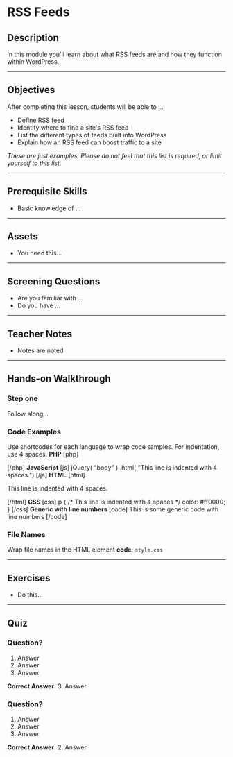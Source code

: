 # RSS Feeds

## Description

In this module you'll learn about what RSS feeds are and how they function within WordPress.

* * *

## Objectives

After completing this lesson, students will be able to ...

*   Define RSS feed
*   Identify where to find a site's RSS feed
*   List the different types of feeds built into WordPress
*   Explain how an RSS feed can boost traffic to a site

_These are just examples. Please do not feel that this list is required, or limit yourself to this list._

* * *

## Prerequisite Skills

*   Basic knowledge of ...

* * *

## Assets

*   You need this...

* * *

## Screening Questions

*   Are you familiar with ...
*   Do you have ...

* * *

## Teacher Notes

*   Notes are noted

* * *

## Hands-on Walkthrough

### Step one

Follow along...

### Code Examples

Use shortcodes for each language to wrap code samples. For indentation, use 4 spaces. **PHP** [php] <p> <?php echo 'This line is indented with 4 spaces.'; ?> </p> [/php] **JavaScript** [js] jQuery( "body" ) .html( "This line is indented with 4 spaces.") [/js] **HTML** [html] <p> This line is indented with 4 spaces. </p> [/html] **CSS** [css] p { /* This line is indented with 4 spaces */ color: #ff0000; } [/css] **Generic with line numbers** [code] This is some generic code with line numbers [/code]

### File Names

Wrap file names in the HTML element **code**: `style.css`

* * *

## Exercises

*   Do this...

* * *

## Quiz

### Question?

1.  Answer
2.  Answer
3.  Answer

**Correct Answer:** 3\. Answer

### Question?

1.  Answer
2.  Answer
3.  Answer

**Correct Answer:** 2\. Answer
